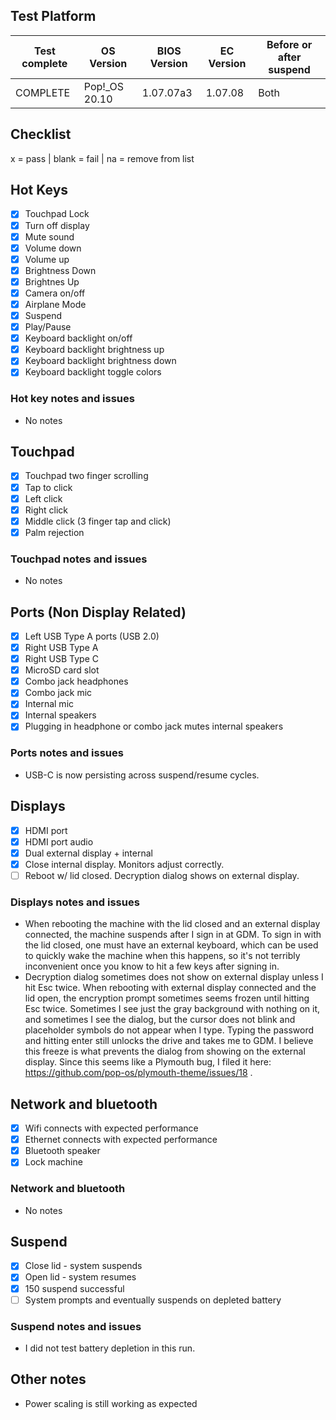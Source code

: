 ## Test Platform

| Test complete | OS Version     | BIOS Version | EC Version | Before or after suspend |
| ------------- | -------------- | ------------ | ---------- | ----------------------- |
| COMPLETE      | Pop!\_OS 20.10 | 1.07.07a3    | 1.07.08    | Both                    |

## Checklist
x = pass | blank = fail | na = remove from list

## Hot Keys

- [x] Touchpad Lock
- [x] Turn off display
- [x] Mute sound
- [x] Volume down
- [x] Volume up
- [x] Brightness Down
- [x] Brightnes Up
- [x] Camera on/off
- [x] Airplane Mode
- [x] Suspend
- [x] Play/Pause
- [x] Keyboard backlight on/off
- [x] Keyboard backlight brightness up
- [x] Keyboard backlight brightness down
- [x] Keyboard backlight toggle colors

### Hot key notes and issues

- No notes

## Touchpad

- [x] Touchpad two finger scrolling 
- [x] Tap to click
- [x] Left click
- [x] Right click
- [x] Middle click (3 finger tap and click)
- [x] Palm rejection

### Touchpad notes and issues

- No notes

## Ports (Non Display Related)

- [x] Left USB Type A ports (USB 2.0)
- [x] Right USB Type A
- [x] Right USB Type C
- [x] MicroSD card slot
- [x] Combo jack headphones
- [x] Combo jack mic
- [x] Internal mic
- [x] Internal speakers
- [x] Plugging in headphone or combo jack mutes internal speakers

### Ports notes and issues

- USB-C is now persisting across suspend/resume cycles.

## Displays

- [x] HDMI port
- [x] HDMI port audio
- [x] Dual external display + internal
- [x] Close internal display. Monitors adjust correctly.
- [ ] Reboot w/ lid closed. Decryption dialog shows on external display.

### Displays notes and issues

- When rebooting the machine with the lid closed and an external display connected, the machine suspends after I sign in at GDM. To sign in with the lid closed, one must have an external keyboard, which can be used to quickly wake the machine when this happens, so it's not terribly inconvenient once you know to hit a few keys after signing in.
- Decryption dialog sometimes does not show on external display unless I hit Esc twice. When rebooting with external display connected and the lid open, the encryption prompt sometimes seems frozen until hitting Esc twice. Sometimes I see just the gray background with nothing on it, and sometimes I see the dialog, but the cursor does not blink and placeholder symbols do not appear when I type. Typing the password and hitting enter still unlocks the drive and takes me to GDM. I believe this freeze is what prevents the dialog from showing on the external display. Since this seems like a Plymouth bug, I filed it here: https://github.com/pop-os/plymouth-theme/issues/18 .

## Network and bluetooth

- [x] Wifi connects with expected performance
- [x] Ethernet connects with expected performance
- [x] Bluetooth speaker
- [x] Lock machine

### Network and bluetooth

- No notes

## Suspend

- [x] Close lid - system suspends
- [x] Open lid - system resumes
- [x] 150 suspend successful
- [ ] System prompts and eventually suspends on depleted battery

### Suspend notes and issues

- I did not test battery depletion in this run.

## Other notes

- Power scaling is still working as expected
